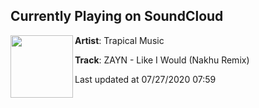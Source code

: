 ## Currently Playing on SoundCloud

[<img align="left" width="100" src="https://i1.sndcdn.com/artworks-KImvfEVVDM17c0g3-9iwnUQ-t50x50.jpg">](https://soundcloud.com/trapicalmusic/likeiwould)

**Artist**: Trapical Music 

**Track**: ZAYN - Like I Would (Nakhu Remix)

Last updated at 07/27/2020 07:59
